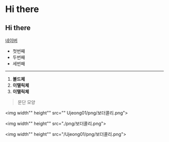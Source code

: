 # Hi there 
## Hi there

[네이버](https://naver.com)

- 첫번째
-  두번째
-   세번째
    
***
1. **볼드체**
2. **이탤릭체**
3. __이탤릭체__

>문단 모양

<img width"" height"" src="" Ujeong01/png/보더콜리.png"></img>

<img width"" height"" src="./png/보더콜리.png"></img>

<img width"" height"" src="/Ujeong01/png/보더콜리.png"></img>



